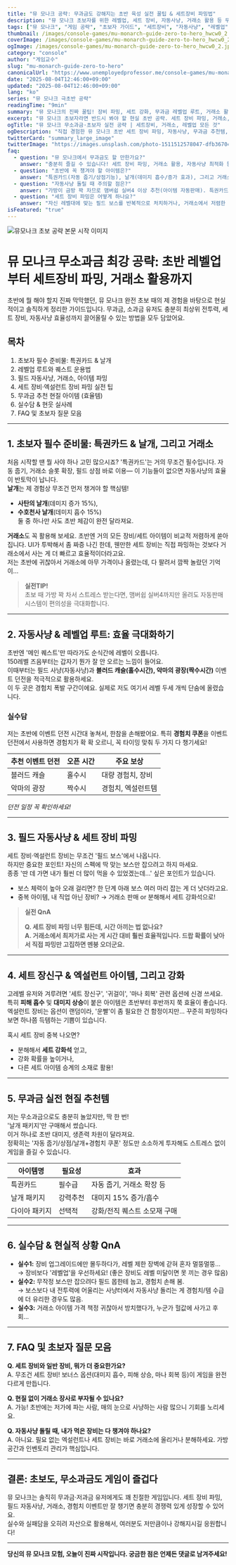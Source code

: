 ```yaml
---
title: "뮤 모나크 공략: 무과금도 강해지는 초반 육성 실전 꿀팁 & 세트장비 파밍법"
description: "뮤 모나크 초보자를 위한 레벨업, 세트 장비, 자동사냥, 거래소 활용 등 무과금·저과금 기준의 실전 공략! 직접 겪은 실패담, 추천 아이템, 능력치 운용까지 현실적 노하우 대방출."
tags: ["뮤 모나크", "게임 공략", "초보자 가이드", "세트장비", "자동사냥", "레벨업", "무과금", "콘솔게임"]
thumbnail: /images/console-games/mu-monarch-guide-zero-to-hero_hwcw0_2.jpg
coverImage: /images/console-games/mu-monarch-guide-zero-to-hero_hwcw0_2.jpg
ogImage: /images/console-games/mu-monarch-guide-zero-to-hero_hwcw0_2.jpg
category: "console"
author: "게임교수"
slug: "mu-monarch-guide-zero-to-hero"
canonicalUrl: "https://www.unemployedprofessor.me/console-games/mu-monarch-guide-zero-to-hero"
date: "2025-08-04T12:46:00+09:00"
updated: "2025-08-04T12:46:00+09:00"
lang: "ko"
series: "뮤 모나크 극초반 공략"
readingTime: "9min"
summary: "뮤 모나크의 진짜 꿀팁! 장비 파밍, 세트 강화, 무과금 레벨업 루트, 거래소 활용, 자동사냥 실전 경험까지… 누가 해도 따라하면 반드시 강해지는 현실 위주 공략."
excerpt: "뮤 모나크 초보자라면 반드시 봐야 할 현실 초반 공략. 세트 장비 파밍, 거래소, 자동사냥, 특권카드, 날개, 무과금 현질 효율템까지 저만의 실패담과 노하우로 풀어봅니다."
ogTitle: "뮤 모나크 무소과금·초보자 실전 공략 | 세트장비, 거래소, 레벨업 모든 것"
ogDescription: "직접 경험한 뮤 모나크 초반 세트 장비 파밍, 자동사냥, 무과금 추천템, 실패담까지! 초보자용 초실전 공략 총정리"
twitterCard: "summary_large_image"
twitterImage: "https://images.unsplash.com/photo-1511512578047-dfb367046420?fit=crop&w=1200&q=80"
faq:
  - question: "뮤 모나크에서 무과금도 할 만한가요?"
    answer: "충분히 즐길 수 있습니다! 세트 장비 파밍, 거래소 활용, 자동사냥 최적화 등 시스템을 잘 알아두면 과금 없이도 경쟁력 있게 성장할 수 있어요."
  - question: "초반에 꼭 챙겨야 할 아이템은?"
    answer: "특권카드(자동 줍기/상점기능), 날개(데미지 흡수/증가 효과), 그리고 거래소에서 저렴한 세트 장신구 아이템이 가장 효율적입니다."
  - question: "자동사냥 돌릴 때 주의할 점은?"
    answer: "가방이 금방 꽉 차므로 맴버쉽 실버4 이상 추천(아이템 자동판매). 특권카드로 자동 줍기를 켜두고, 필요 없는 장비는 바로 거래소에 등록하세요."
  - question: "세트 장비 파밍은 어떻게 하나요?"
    answer: "자신 레벨대에 맞는 필드 보스를 반복적으로 처치하거나, 거래소에서 저렴한 가격에 구매하는 것도 좋은 방법입니다."
isFeatured: "true"
---
```


![뮤모나크 초보 공략 본문 시작 이미지](/images/console-games/mu-monarch-guide-zero-to-hero_a0adq_3.jpg)

# 뮤 모나크 무소과금 최강 공략: 초반 레벨업부터 세트장비 파밍, 거래소 활용까지

초반에 뭘 해야 할지 진짜 막막했던, 뮤 모나크 완전 초보 때의 제 경험을 바탕으로 현실적이고 솔직하게 정리한 가이드입니다. 무과금, 소과금 유저도 충분히 최상위 전투력, 세트 장비, 자동사냥 효율성까지 끌어올릴 수 있는 방법을 모두 담았어요.

## 목차

1. 초보자 필수 준비물: 특권카드 & 날개
2. 레벨업 루트와 퀘스트 운용법
3. 필드 자동사냥, 거래소, 아이템 파밍
4. 세트 장비·엑설런트 장비 파밍 실전 팁
5. 무과금 추천 현질 아이템 (효율템)
6. 실수담 & 현웃 실사례
7. FAQ 및 초보자 질문 모음

---

## 1. 초보자 필수 준비물: 특권카드 & 날개, 그리고 거래소

처음 시작할 땐 뭘 사야 하나 고민 많으시죠? '특권카드'는 거의 무조건 필수입니다. 자동 줍기, 거래소 슬롯 확장, 필드 상점 바로 이용― 이 기능들이 없으면 자동사냥의 효율이 반토막이 납니다.  
**날개**는 제 경험상 무조건 먼저 챙겨야 할 핵심템!  
- **사탄의 날개**(데미지 증가 15%),  
- **수호천사 날개**(데미지 흡수 15%)  
둘 중 하나만 사도 초반 체감이 완전 달라져요.

**거래소**도 꼭 활용해 보세요. 초반엔 거의 모든 장비/세트 아이템이 비교적 저렴하게 쏟아집니다. UI가 투박해서 좀 짜증 나긴 한데, 웬만한 세트 장비는 직접 파밍하는 것보다 거래소에서 사는 게 더 빠르고 효율적이더라고요.  
저는 초반에 귀찮아서 거래소에 아무 가격이나 올렸는데, 다 팔려서 깜짝 놀랐던 기억이…

> **실전TIP!**  
> 초보 때 가방 꽉 차서 스트레스 받는다면, 맴버쉽 실버4까지만 올려도 자동판매 시스템이 편의성을 극대화합니다.

---

## 2. 자동사냥 & 레벨업 루트: 효율 극대화하기

초반엔 '메인 퀘스트'만 따라가도 순식간에 레벨이 오릅니다.  
150레벨 즈음부터는 갑자기 뭔가 잘 안 오르는 느낌이 들어요.  
이때부터는 필드 사냥(자동사냥)과 **블러드 캐슬(홀수시간), 악마의 광장(짝수시간)** 이벤트 던전을 적극적으로 활용하세요.  
이 두 곳은 경험치 폭발 구간이에요. 실제로 저도 여기서 레벨 두세 개씩 단숨에 올렸습니다.

### **실수담**
저는 초반에 이벤트 던전 시간대 놓쳐서, 한참을 손해봤어요. 특히 **경험치 쿠폰**을 이벤트 던전에서 사용하면 경험치가 확 확 오르니, 꼭 타이밍 맞춰 두 가지 다 챙기세요!

| 추천 이벤트 던전 | 오픈 시간 | 주요 보상           |
|-------------------|-----------|---------------------|
| 블러드 캐슬        | 홀수시    | 대량 경험치, 장비   |
| 악마의 광장        | 짝수시    | 경험치, 엑설런트템 |

*던전 일정 꼭 확인하세요!*

---

## 3. 필드 자동사냥 & 세트 장비 파밍

세트 장비·엑설런트 장비는 무조건 '필드 보스'에서 나옵니다.  
하지만 중요한 포인트! 자신의 스펙에 딱 맞는 보스만 잡으려고 하지 마세요.  
종종 '딴 데 가면 내가 훨씬 더 많이 먹을 수 있었겠는데…' 싶은 포인트가 있습니다.  
- 보스 체력이 높아 오래 걸리면? 한 단계 아래 보스 여러 마리 잡는 게 더 낫더라고요.
- 중복 아이템, 내 직업 아닌 장비? → 거래소 판매 or 분해해서 세트 강화석으로!

> **실전 QnA**
>
> **Q. 세트 장비 파밍 너무 힘든데, 시간 아끼는 법 없나요?**  
> **A. 거래소에서 최저가로 사는 게 시간 대비 훨씬 효율적입니다. 드랍 확률이 낮아서 직접 파밍만 고집하면 멘붕 오더군요.**

---

## 4. 세트 장신구 & 엑설런트 아이템, 그리고 강화

고레벨 유저와 겨루려면 '세트 장신구', '귀걸이', '마나 회복' 관련 옵션에 신경 쓰세요.  
특히 **피해 흡수** 및 **대미지 상승**이 붙은 아이템은 초반부터 후반까지 쭉 효율이 좋습니다.  
엑설런트 장비는 옵션이 랜덤이라, '운빨'이 좀 필요한 건 함정이지만… 꾸준히 파밍하다 보면 하나쯤 득템하는 기쁨이 있습니다.

혹시 세트 장비 중복 나오면?  
- 분해해서 **세트 강화석** 얻고,  
- 강화 확률을 높이거나,  
- 다른 세트 아이템 승계의 소재로 활용!

---

## 5. 무과금 실전 현질 추천템

저는 무소과금으로도 충분히 놀았지만, 딱 한 번!  
'날개 패키지'만 구매해서 썼습니다.  
이거 하나로 초반 대미지, 생존력 차원이 달라져요.  
정확히는 '자동 줍기/상점/날개+경험치 쿠폰' 정도만 소소하게 투자해도 스트레스 없이 게임을 즐길 수 있습니다.

| 아이템명          | 필요성     | 효과                        |
|-------------------|------------|-----------------------------|
| 특권카드          | 필수급     | 자동 줍기, 거래소 확장 등    |
| 날개 패키지       | 강력추천   | 대미지 15% 증가/흡수         |
| 다이아 패키지     | 선택적     | 강화/전직 퀘스트 소모재 구매 |

---

## 6. 실수담 & 현실적 상황 QnA

- **실수1:** 장비 업그레이드에만 몰두하다가, 레벨 제한 장벽에 갇혀 혼자 멀뚱멀뚱…  
  → 장비보다 '레벨업'을 우선하세요! (좋은 장비도 레벨 미달이면 못 끼는 경우 많음)
- **실수2:** 무작정 보스만 잡으려다 필드 몹한테 눕고, 경험치 손해 봄.  
  → 보스보다 내 전투력에 어울리는 사냥터에서 자동사냥 돌리는 게 경험치/템 수급에 더 유리한 경우도 많음.
- **실수3:** 거래소 아이템 가격 책정 귀찮아서 방치했다가, 누군가 헐값에 사가고 후회…

---

## 7. FAQ 및 초보자 질문 모음

**Q. 세트 장비와 일반 장비, 뭐가 더 중요한가요?**  
A. 무조건 세트 장비! 보너스 옵션(대미지 흡수, 피해 상승, 마나 회복 등)이 게임을 완전 다르게 만듭니다.

**Q. 현질 없이 거래소 장사로 부자될 수 있나요?**  
A. 가능! 초반에는 저가에 파는 사람, 매의 눈으로 사냥하는 사람 많으니 기회를 노리세요.

**Q. 자동사냥 돌릴 때, 내가 먹은 장비는 다 챙겨야 하나요?**  
A. 아니요. 필요 없는 엑설런트나 세트 장비는 바로 거래소에 올리거나 분해하세요. 가방 공간과 인벤토리 관리가 핵심입니다.

---

## 결론: 초보도, 무소과금도 게임이 즐겁다

뮤 모나크는 솔직히 무과금·저과금 유저에게도 꽤 친절한 게임입니다. 세트 장비 파밍, 필드 자동사냥, 거래소, 경험치 이벤트만 잘 챙기면 충분히 경쟁력 있게 성장할 수 있어요.  
실수와 실패담을 오히려 자산으로 활용해서, 여러분도 저만큼이나 강해지시길 응원합니다!

---
**당신의 뮤 모나크 모험, 오늘이 진짜 시작입니다. 궁금한 점은 언제든 댓글로 남겨주세요!**

